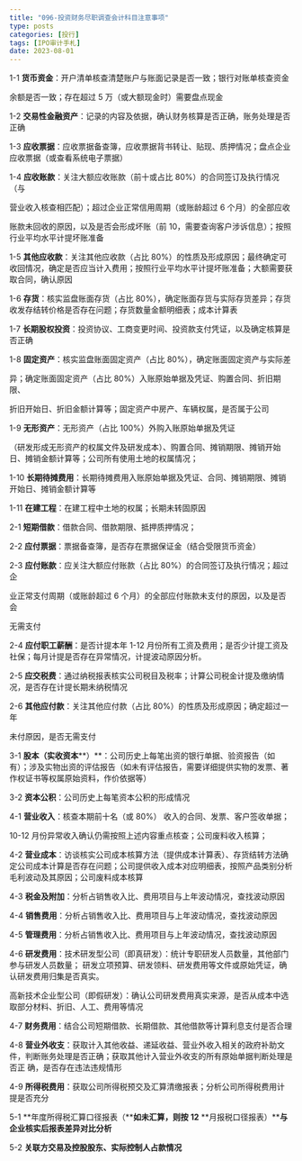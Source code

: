 ```yaml
---
title: "096-投资财务尽职调查会计科目注意事项"
type: posts
categories: [投行]
tags: [IPO审计手札]
date: 2023-08-01
---
```

1-1 **货币资金**：开户清单核查清楚账户与账面记录是否一致；银行对账单核查资金

余额是否一致；存在超过 5 万（或大额现金时）需要盘点现金

1-2 **交易性金融资产**：记录的内容及依据，确认财务核算是否正确，账务处理是否正确

1-3 **应收票据**：应收票据备查簿，应收票据背书转让、贴现、质押情况；盘点企业应收票据（或查看系统电子票据）

1-4 **应收账款**：关注大额应收账款（前十或占比 80%）的合同签订及执行情况（与

营业收入核查相匹配）；超过企业正常信用周期（或账龄超过 6 个月）的全部应收

账款未回收的原因，以及是否会形成坏账（前 10，需要查询客户涉诉信息）；按照行业平均水平计提坏账准备

1-5 **其他应收款**：关注其他应收款（占比 80%）的性质及形成原因；最终确定可收回情况，确定是否应当计入费用；按照行业平均水平计提坏账准备；大额需要获取合同，确认原因

1-6 **存货**：核实监盘账面存货（占比 80%），确定账面存货与实际存货差异；存货收发存结转价格是否存在问题；存货数量金额明细表；成本计算表

1-7 **长期股权投资**：投资协议、工商变更时间、投资款支付凭证，以及确定核算是否正确

  

1-8 **固定资产**：核实监盘账面固定资产（占比 80%），确定账面固定资产与实际差

异；确定账面固定资产（占比 80%）入账原始单据及凭证、购置合同、折旧期限、

折旧开始日、折旧金额计算等；固定资产中房产、车辆权属，是否属于公司

1-9 **无形资产**：无形资产（占比 100%）外购入账原始单据及凭证

（研发形成无形资产的权属文件及研发成本）、购置合同、摊销期限、摊销开始日、摊销金额计算等；公司所有使用土地的权属情况；

1-10 **长期待摊费用**：长期待摊费用入账原始单据及凭证、合同、摊销期限、摊销开始日、摊销金额计算等

1-11 **在建工程**：在建工程中土地的权属；长期未转固原因

2-1 **短期借款**：借款合同、借款期限、抵押质押情况；

2-2 **应付票据**：票据备查簿，是否存在票据保证金（结合受限货币资金）

2-3 **应付账款**：应关注大额应付账款（占比 80%）的合同签订及执行情况；超过企

业正常支付周期（或账龄超过 6 个月）的全部应付账款未支付的原因，以及是否会

无需支付

2-4 **应付职工薪酬**：是否计提本年 1-12 月份所有工资及费用；是否少计提工资及社保；每月计提是否存在异常情况，计提波动原因分析。

2-5 **应交税费**：通过纳税报表核实公司税目及税率；计算公司税金计提及缴纳情况，是否存在计提长期未纳税情况

2-6 **其他应付款**：关注其他应付款（占比 80%）的性质及形成原因；确定超过一年

未付原因，是否无需支付

  

3-1 **股本（实收资本****）**：公司历史上每笔出资的银行单据、验资报告（如有）；涉及实物出资的评估报告（如未有评估报告，需要详细提供实物的发票、著作权证书等权属原始资料，作价依据等）

3-2 **资本公积**：公司历史上每笔资本公积的形成情况

4-1 **营业收入**：核查本期前十名（或 80%） 收入的合同、发票、客户签收单据；

10-12 月份异常收入确认仍需按照上述内容重点核查；公司废料收入核算；

4-2 **营业成本**：访谈核实公司成本核算方法（提供成本计算表）、存货结转方法确定公司成本计算是否存在问题；公司提供收入成本对应明细表，按照产品类别分析毛利波动及其原因；公司废料成本核算

4-3 **税金及附加**：分析占销售收入比、费用项目与上年波动情况，查找波动原因

4-4 **销售费用**：分析占销售收入比、费用项目与上年波动情况，查找波动原因

4-5 **管理费用**：分析占销售收入比、费用项目与上年波动情况，查找波动原因

4-6 **研发费用**：技术研发型公司（即真研发）：统计专职研发人员数量，其他部门参与研发人员数量； 研发立项预算、研发领料、研发费用等文件或原始凭证，确认研发费用归集是否真实。

高新技术企业型公司（即假研发）：确认公司研发费用真实来源，是否从成本中选取部分材料、折旧、人工、费用等情况

4-7 **财务费用**：结合公司短期借款、长期借款、其他借款等计算利息支付是否合理

4-8 **营业外收支**：获取计入其他收益、递延收益、营业外收入相关的政府补助文件，判断账务处理是否正确；获取其他计入营业外收支的所有原始单据判断处理是否正 确，是否存在违法违规情形

  

4-9 **所得税费用**：获取公司所得税预交及汇算清缴报表；分析公司所得税费用计提是否充分

5-1 **年度所得税汇算口径报表（****如未汇算，则按** **12** **月报税口径报表）****与企业核实后报表差异对比分析**

5-2 **关联方交易及控股股东、实际控制人占款情况**